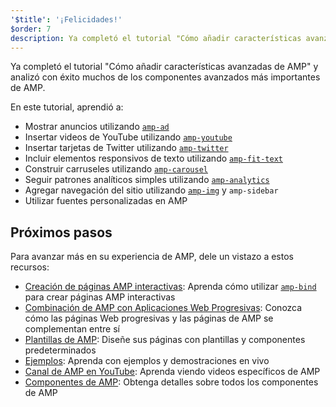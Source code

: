 ```yaml
---
'$title': '¡Felicidades!'
$order: 7
description: Ya completó el tutorial "Cómo añadir características avanzadas de AMP" y analizó con éxito muchos de los componentes avanzados más importantes de AMP.
---
```


Ya completó el tutorial "Cómo añadir características avanzadas de AMP" y analizó con éxito muchos de los componentes avanzados más importantes de AMP.

En este tutorial, aprendió a:

- Mostrar anuncios utilizando [`amp-ad`](../../../../documentation/components/reference/amp-ad.md)
- Insertar videos de YouTube utilizando [`amp-youtube`](../../../../documentation/components/reference/amp-youtube.md)
- Insertar tarjetas de Twitter utilizando [`amp-twitter`](../../../../documentation/components/reference/amp-twitter.md)
- Incluir elementos responsivos de texto utilizando [`amp-fit-text`](../../../../documentation/components/reference/amp-fit-text.md)
- Construir carruseles utilizando [`amp-carousel`](../../../../documentation/components/reference/amp-carousel.md)
- Seguir patrones analíticos simples utilizando [`amp-analytics`](../../../../documentation/components/reference/amp-analytics.md)
- Agregar navegación del sitio utilizando [`amp-img`](../../../../documentation/components/reference/amp-img.md) y <a><code>amp-sidebar</code></a>
- Utilizar fuentes personalizadas en AMP

## Próximos pasos

Para avanzar más en su experiencia de AMP, dele un vistazo a estos recursos:

- [Creación de páginas AMP interactivas](../../../../documentation/guides-and-tutorials/develop/interactivity/index.md): Aprenda cómo utilizar [`amp-bind`](../../../../documentation/components/reference/amp-bind.md) para crear páginas AMP interactivas
- [Combinación de AMP con Aplicaciones Web Progresivas](../../../../documentation/guides-and-tutorials/integrate/amp-in-pwa.md): Conozca cómo las páginas Web progresivas y las páginas de AMP se complementan entre sí
- [Plantillas de AMP](../../../../documentation/templates/index.html): Diseñe sus páginas con plantillas y componentes predeterminados
- [Ejemplos](../../../../documentation/examples/index.html): Aprenda con ejemplos y demostraciones en vivo
- [Canal de AMP en YouTube](https://www.youtube.com/channel/UCXPBsjgKKG2HqsKBhWA4uQw): Aprenda viendo videos específicos de AMP
- [Componentes de AMP](../../../../documentation/components/index.html): Obtenga detalles sobre todos los componentes de AMP
